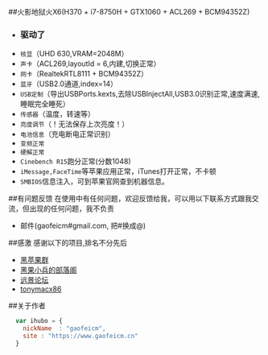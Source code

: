 ##火影地狱火X6(H370 + i7-8750H + GTX1060 + ACL269 + BCM94352Z)


*   ###   驱动了
*   `核显`（UHD 630,VRAM=2048M）
*   `声卡`（ACL269,layoutId = 6,内建,切换正常）
*   `网卡`（RealtekRTL8111 + BCM94352Z）
*   `蓝牙`（USB2.0通道,index=14）
*   `USB定制`（导出USBPorts.kexts,去除USBInjectAll,USB3.0识别正常,速度满速,睡眠完全睡死）
*   `传感器`（温度，转速等）
*   `亮度调节`（！无法保存上次亮度！）
*   `电池信息`（充电断电正常识别）
*   `变频正常`
*   `硬解正常`
*   `Cinebench R15`跑分正常(分数1048)
*   `iMessage,FaceTime`等苹果应用正常，iTunes打开正常，不卡顿
*   `SMBIOS`信息注入，可到苹果官网查到机器信息。


##有问题反馈
在使用中有任何问题，欢迎反馈给我，可以用以下联系方式跟我交流，但出现的任何问题，我不负责

* 邮件(gaofeicm#gmail.com, 把#换成@)

##感激
感谢以下的项目,排名不分先后

* [黑苹果群](https://im.qq.com/) 
* [黑果小兵的部落阁](https://blog.daliansky.net/)
* [远景论坛](http://bbs.pcbeta.com/)
* [tonymacx86](https://www.tonymacx86.com)

##关于作者

```javascript
  var ihubo = {
    nickName  : "gaofeicm",
    site : "https://www.gaofeicm.cn"
  }
```
